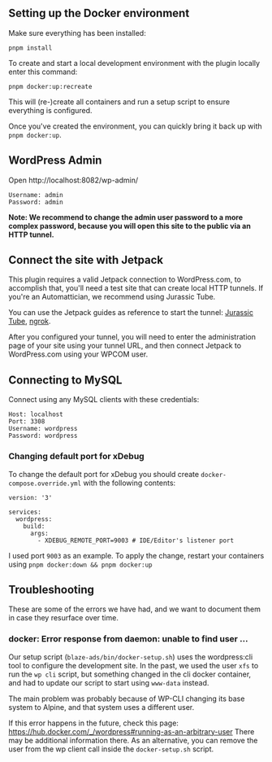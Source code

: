 ## Setting up the Docker environment

Make sure everything has been installed:
```
pnpm install
```

To create and start a local development environment with the plugin locally enter this command:

```
pnpm docker:up:recreate
```

This will (re-)create all containers and run a setup script to ensure everything is configured.

Once you've created the environment, you can quickly bring it back up with `pnpm docker:up`.

## WordPress Admin
Open http://localhost:8082/wp-admin/
```
Username: admin
Password: admin
```

**Note: We recommend to change the admin user password to a more complex password, because you will open this site to the public via an HTTP tunnel.** 

## Connect the site with Jetpack

This plugin requires a valid Jetpack connection to WordPress.com, to accomplish that, you'll need a test site that can create local HTTP tunnels.
If you're an Automattician, we recommend using Jurassic Tube.

You can use the Jetpack guides as reference to start the tunnel: [Jurassic Tube](https://github.com/Automattic/jetpack/blob/trunk/docs/quick-start.md#setting-up-jurassic-tube), [ngrok](https://github.com/Automattic/jetpack/blob/trunk/tools/docker/README.md#using-ngrok-with-jetpack). 

After you configured your tunnel, you will need to enter the administration page of your site using your tunnel URL, and then connect Jetpack to WordPress.com using your WPCOM user.

## Connecting to MySQL
Connect using any MySQL clients with these credentials:

```
Host: localhost
Port: 3308
Username: wordpress
Password: wordpress
```

### Changing default port for xDebug
To change the default port for xDebug you should create `docker-compose.override.yml` with the following contents:
```
version: '3'

services:
  wordpress:
    build:
      args:
        - XDEBUG_REMOTE_PORT=9003 # IDE/Editor's listener port
```
I used port `9003` as an example.
To apply the change, restart your containers using `pnpm docker:down && pnpm docker:up`

## Troubleshooting

These are some of the errors we have had, and we want to document them in case they resurface over time.

### docker: Error response from daemon: unable to find user ...

Our setup script (`blaze-ads/bin/docker-setup.sh`) uses the wordpress:cli tool to configure the development site.
In the past, we used the user `xfs` to run the `wp cli` script, but something changed in the cli docker container, and had to update our script to start using `www-data` instead.

The main problem was probably because of WP-CLI changing its base system to Alpine, and that system uses a different user.

If this error happens in the future, check this page: https://hub.docker.com/_/wordpress#running-as-an-arbitrary-user
There may be additional information there. As an alternative, you can remove the user from the wp client call inside the `docker-setup.sh` script. 
